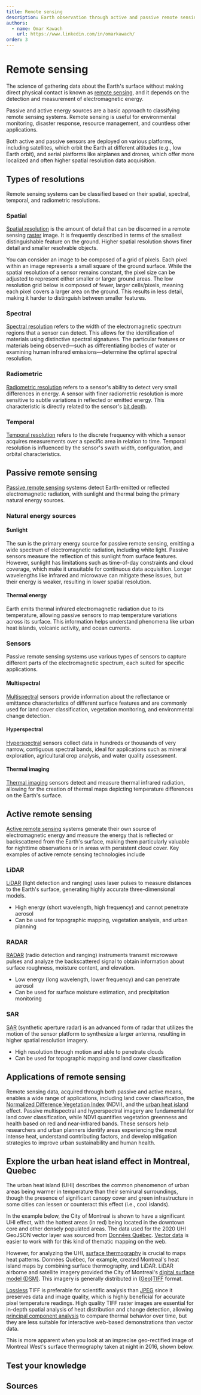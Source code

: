 ```yaml
---
title: Remote sensing
description: Earth observation through active and passive remote sensing
authors:
  - name: Omar Kawach
    url: https://www.linkedin.com/in/omarkawach/
order: 3
---
```


# Remote sensing

The science of gathering data about the Earth's surface without making direct physical contact is known as [remote sensing](https://en.wikipedia.org/wiki/Remote_sensing), and it depends on the detection and measurement of electromagnetic energy. 

Passive and active energy sources are a basic approach to classifying remote sensing systems. 
Remote sensing is useful for environmental monitoring, disaster response, resource management, and countless other applications.

Both active and passive sensors are deployed on various platforms, including satellites, which orbit the Earth at different altitudes (e.g., low Earth orbit), and aerial platforms like airplanes and drones, which offer more localized and often higher spatial resolution data acquisition.

<ContentFigure
  :imgSrc="'/assets/images/active-passive-remote-sensing.png'"
  :description="'Passive versus active'"
  :anchorHref="'https://www.earthdata.nasa.gov/learn/earth-observation-data-basics/remote-sensing'"
  :anchorText="'Credit: NASA Earthdata'"
/>

## Types of resolutions

Remote sensing systems can be classified based on their spatial, spectral, temporal, and radiometric resolutions.

### Spatial  

[Spatial resolution](https://en.wikipedia.org/wiki/Spatial_resolution) is the amount of detail that can be discerned in a remote sensing [raster](/lessons/spatial-data#types-of-spatial-data) image. 
It is frequently described in terms of the smallest distinguishable feature on the ground. 
Higher spatial resolution shows finer detail and smaller resolvable objects.

You can consider an image to be composed of a grid of pixels.
Each pixel within an image represents a small square of the ground surface. 
While the spatial resolution of a sensor remains constant, the pixel size can be adjusted to represent either smaller or larger ground areas. 
The low resolution grid below is composed of fewer, larger cells/pixels, meaning each pixel covers a larger area on the ground. 
This results in less detail, making it harder to distinguish between smaller features. 

<ContentFigure
  :imgSrc="'/assets/images/spatial_resolution.png'"
  :description="'Spatial resolution'"
  :anchorHref="'https://openverse.org/image/80007498-4292-4197-89f5-ee032a032a28?q=spatial+resolution&p=1'"
  :anchorText="'Credit: Morrisccs, licensed under CC BY 4.0 (modified)'"
/>

### Spectral 

[Spectral resolution](https://en.wikipedia.org/wiki/Spectral_resolution) refers to the width of the electromagnetic spectrum regions that a sensor can detect. 
This allows for the identification of materials using distinctive spectral signatures. 
The particular features or materials being observed—such as differentiating bodies of water or examining human infrared emissions—determine the optimal spectral resolution.

### Radiometric 

[Radiometric resolution](https://en.wikipedia.org/wiki/Satellite_imagery#:~:text=Radiometric%20resolution) refers to a sensor's ability to detect very small differences in energy. 
A sensor with finer radiometric resolution is more sensitive to subtle variations in reflected or emitted energy. 
This characteristic is directly related to the sensor's [bit depth](https://en.wikipedia.org/wiki/Bit_depth).

### Temporal 

[Temporal resolution](https://en.wikipedia.org/wiki/Temporal_resolution) refers to the discrete frequency with which a sensor acquires measurements over a specific area in relation to time. 
Temporal resolution is influenced by the sensor's swath width, configuration, and orbital characteristics.

## Passive remote sensing

[Passive remote sensing](https://www.sciencedirect.com/topics/earth-and-planetary-sciences/passive-remote-sensing) systems detect Earth-emitted or reflected electromagnetic radiation, with sunlight and thermal being the primary natural energy sources.

### Natural energy sources

#### Sunlight

The sun is the primary energy source for passive remote sensing, emitting a wide spectrum of electromagnetic radiation, including white light. 
Passive sensors measure the reflection of this sunlight from surface features. 
However, sunlight has limitations such as time-of-day constraints and cloud coverage, which make it unsuitable for continuous data acquisition. 
Longer wavelengths like infrared and microwave can mitigate these issues, but their energy is weaker, resulting in lower spatial resolution.

<ContentFigure
  :imgSrc="'/assets/images/EM_spectrum.png'"
  :description="'Electromagnetic spectrum'"
  :anchorHref="'https://commons.wikimedia.org/wiki/File:EM_spectrum_updated.svg'"
  :anchorText="'Credit: Mathmensch, licensed under CC Attribution-Share Alike 3.0 Unported '"
/>

#### Thermal energy

Earth emits thermal infrared electromagnetic radiation due to its temperature, allowing passive sensors to map temperature variations across its surface. 
This information helps understand phenomena like urban heat islands, volcanic activity, and ocean currents.

### Sensors

Passive remote sensing systems use various types of sensors to capture different parts of the electromagnetic spectrum, each suited for specific applications.

#### Multispectral

[Multispectral](https://en.wikipedia.org/wiki/Multispectral_imaging) sensors provide information about the reflectance or emittance characteristics of different surface features and are commonly used for land cover classification, vegetation monitoring, and environmental change detection. 

<ContentFigure
  :imgSrc="'/assets/images/multispectral.png'"
  :description="'Multispectral'"
  :anchorHref="'https://commons.wikimedia.org/wiki/File:Multispectral_imaging_graph.svg'"
  :anchorText="'Credit: Hunster, licensed under CC BY 4.0 (modified)'"
/>

#### Hyperspectral

[Hyperspectral](https://en.wikipedia.org/wiki/Multispectral_imaging) sensors collect data in hundreds or thousands of very narrow, contiguous spectral bands, ideal for applications such as mineral exploration, agricultural crop analysis, and water quality assessment.

<ContentFigure
  :imgSrc="'/assets/images/hyperspectral.png'"
  :description="'Hyperspectral'"
  :anchorHref="'https://commons.wikimedia.org/wiki/File:Hyperspectral_imaging_graph.svg'"
  :anchorText="'Credit: Hunster, licensed under CC BY 4.0 (modified)'"
/>

#### Thermal imaging

[Thermal imaging](https://en.wikipedia.org/wiki/Thermal_remote_sensing) sensors detect and measure thermal infrared radiation, allowing for the creation of thermal maps depicting temperature differences on the Earth's surface.

## Active remote sensing

[Active remote sensing](https://www.sciencedirect.com/topics/earth-and-planetary-sciences/active-remote-sensing) systems generate their own source of electromagnetic energy and measure the energy that is reflected or backscattered from the Earth's surface, making them particularly valuable for nighttime observations or in areas with persistent cloud cover. Key examples of active remote sensing technologies include 

### LiDAR

[LiDAR](https://en.wikipedia.org/wiki/Lidar) (light detection and ranging) uses laser pulses to measure distances to the Earth's surface, generating highly accurate three-dimensional models.
- High energy (short wavelength, high frequency) and cannot penetrate aerosol
- Can be used for topographic mapping, vegetation analysis, and urban planning

### RADAR

[RADAR](https://en.wikipedia.org/wiki/Radar) (radio detection and ranging) instruments transmit microwave pulses and analyze the backscattered signal to obtain information about surface roughness, moisture content, and elevation.
- Low energy (long wavelength, lower frequency) and can penetrate aerosol
- Can be used for surface moisture estimation, and precipitation monitoring

### SAR
  
[SAR](https://en.wikipedia.org/wiki/Synthetic-aperture_radar) (synthetic aperture radar) is an advanced form of radar that utilizes the motion of the sensor platform to synthesize a larger antenna, resulting in higher spatial resolution imagery.
- High resolution through motion and able to penetrate clouds
- Can be used for topographic mapping and land cover classification

## Applications of remote sensing

Remote sensing data, acquired through both passive and active means, enables a wide range of applications, including land cover classification, the [Normalized Difference Vegetation Index](https://en.wikipedia.org/wiki/Normalized_difference_vegetation_index) (NDVI), and the [urban heat island](https://en.wikipedia.org/wiki/Urban_heat_island) effect. Passive multispectral and hyperspectral imagery are fundamental for land cover classification, while NDVI quantifies vegetation greenness and health based on red and near-infrared bands. These sensors help researchers and urban planners identify areas experiencing the most intense heat, understand contributing factors, and develop mitigation strategies to improve urban sustainability and human health.

## Explore the urban heat island effect in Montreal, Quebec

The urban heat island (UHI) describes the common phenomenon of urban areas being warmer in temperature than their semirural surroundings, though the presence of significant canopy cover and green infrastructure in some cities can lessen or counteract this effect (i.e., cool islands). 

In the example below, the City of Montreal is shown to have a significant UHI effect, with the hottest areas (in red) being located in the downtown core and other densely populated areas. The data used for the 2020 UHI GeoJSON vector layer was sourced from [Données Québec](https://www.donneesquebec.ca/recherche/dataset/vmtl-ilots-de-chaleur). [Vector data](/lessons/spatial-data#vector-data) is easier to work with for this kind of thematic mapping on the web. 

However, for analyzing the UHI, [surface thermography](https://donnees.montreal.ca/dataset/thermographie-surface) is crucial to maps heat patterns. Données Québec, for example, created Montreal's heat island maps by combining surface thermography, and LiDAR. LiDAR airborne and satellite imagery provided the City of Montreal's [digital surface model (DSM)](https://en.wikipedia.org/wiki/Digital_elevation_model). This imagery is generally distributed in ([Geo](https://en.wikipedia.org/wiki/GeoTIFF))[TIFF](https://en.wikipedia.org/wiki/TIFF) format.

[Lossless](https://en.wikipedia.org/wiki/Lossless_compression) TIFF is preferable for scientific analysis than [JPEG](https://en.wikipedia.org/wiki/JPEG) since it preserves data and image quality, which is highly beneficial for accurate pixel temperature readings.
High quality TIFF raster images are essential for in-depth spatial analysis of heat distribution and change detection, allowing [principal component analysis](https://spss.espaceweb.usherbrooke.ca/analyse-en-composantes-principales-2/) to compare thermal behavior over time, but they are less suitable for interactive web-based demonstrations than vector data. 

This is more apparent when you look at an imprecise geo-rectified image of Montreal West's surface thermography taken at night in 2016, shown below.

<RasterUHI />

## Test your knowledge

<Quiz :quiz-data="
    {
        questions: [
            {
            question: 'Which of the following is an example of an active remote sensing system?',
            options: [
                {
                answer: 'Multispectral sensor',
                key: 1
                },
                {
                answer: 'Thermal imaging sensor',
                key: 2
                },
                {
                answer: 'LiDAR',
                key: 3
                },
                {
                answer: 'Hyperspectral sensor',
                key: 4
                }
            ],
            correctAnswer: 3
            },
            {
            question: 'Remote sensing involves making direct physical contact with the Earth\'s surface to gather data.',
            options: [
                {
                answer: 'True',
                key: 1
                },
                {
                answer: 'False',
                key: 2
                }
            ],
            correctAnswer: 2
            },
            {
            question: 'Higher spatial resolution in a remote sensing image means that smaller features on the ground can be distinguished.',
            options: [
                {
                answer: 'True',
                key: 1
                },
                {
                answer: 'False',
                key: 2
                }
            ],
            correctAnswer: 1
            },
            {
            question: 'Passive remote sensing systems generate their own source of electromagnetic energy.',
            options: [
                {
                answer: 'True',
                key: 1
                },
                {
                answer: 'False',
                key: 2
                }
            ],
            correctAnswer: 2
            },
            {
            question: 'Urban heat island effect can be measured with the help of LiDAR and surface thermography.',
            options: [
                {
                answer: 'True',
                key: 1
                },
                {
                answer: 'False',
                key: 2
                }
            ],
            correctAnswer: 1
            }
        ]
    }" 
/>

## Sources

<Sources 
  :sources="
    [{
        title: 'Urban Geographicots',
        author: 'Climate Central',
        url: 'https://www.climatecentral.org/climate-matters/urban-heat-islands-2023',
    },
    {
        title: 'What data can be stored in a GeoTIFF file?',
        author: 'Blue Marble Geographics',
        url: 'https://www.bluemarblegeo.com/blog/about-geotiff-format/',
    }]"
/>

